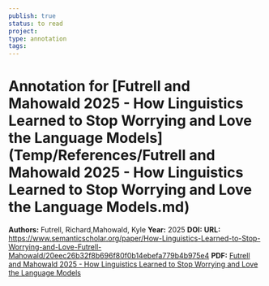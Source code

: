 ```yaml
---
publish: true
status: to read
project:
type: annotation
tags:
---
```

# Annotation for [Futrell and Mahowald 2025 - How Linguistics Learned to Stop Worrying and Love the Language Models](Temp/References/Futrell and Mahowald 2025 - How Linguistics Learned to Stop Worrying and Love the Language Models.md)

**Authors:** Futrell, Richard,Mahowald, Kyle
**Year:** 2025
**DOI:** 
**URL:** https://www.semanticscholar.org/paper/How-Linguistics-Learned-to-Stop-Worrying-and-Love-Futrell-Mahowald/20eec26b32f8b696f80f0b14ebefa779b4b975e4
**PDF:** [Futrell and Mahowald 2025 - How Linguistics Learned to Stop Worrying and Love the Language Models](Papers/PDFs/Futrell%20and%20Mahowald%202025%20-%20How%20Linguistics%20Learned%20to%20Stop%20Worrying%20and%20Love%20the%20Language%20Models.pdf)
